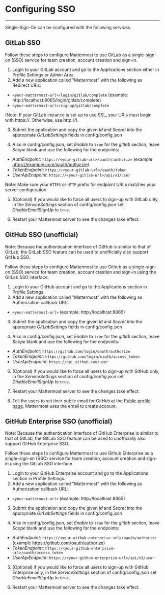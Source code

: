 # Configuring SSO
___
Single-Sign-On can be configured with the following services.

## GitLab SSO

Follow these steps to configure Mattermost to use GitLab as a single-sign-on (SSO) service for team creation, account creation and sign-in.

1. Login to your GitLab account and go to the Applications section either in Profile Settings or Admin Area.
2. Add a new application called "Mattermost" with the following as Redirect URIs:
  * `<your-mattermost-url>/login/gitlab/complete` (example: http://localhost:8065/login/gitlab/complete)
  * `<your-mattermost-url>/signup/gitlab/complete`
  
  (Note: If your GitLab instance is set up to use SSL, your URIs must begin with https://. Otherwise, use http://).

3. Submit the application and copy the given _Id_ and _Secret_ into the appropriate _GitLabSettings_ fields in config/config.json

4. Also in config/config.json, set _Enable_ to `true` for the _gitlab_ section, leave _Scope_ blank and use the following for the endpoints:
  * _AuthEndpoint_: `https://<your-gitlab-url>/oauth/authorize` (example https://example.com/oauth/authorize)  
  * _TokenEndpoint_: `https://<your-gitlab-url>/oauth/token`  
  * _UserApiEndpoint_: `https://<your-gitlab-url>/api/v3/user`  
  
  Note: Make sure your `HTTPS` or `HTTP` prefix for endpoint URLs matches your server configuration. 

5. (Optional) If you would like to force all users to sign-up with GitLab only, in the _ServiceSettings_ section of config/config.json set _DisableEmailSignUp_ to `true`.

6. Restart your Mattermost server to see the changes take effect.

## GitHub SSO (unofficial)

Note: Because the authentication interface of GitHub is similar to that of GitLab, the GitLab SSO feature can be used to unofficially also support GitHub SSO.

Follow these steps to configure Mattermost to use Github as a single-sign-on (SSO) service for team creation, account creation and sign-in using the GitLab SSO interface.

1. Login to your GitHub account and go to the Applications section in Profile Settings.
2. Add a new application called "Mattermost" with the following as Authorization callback URL:
  * `<your-mattermost-url>` (example: http://localhost:8065)

3. Submit the application and copy the given _Id_ and _Secret_ into the appropriate _GitLabSettings_ fields in config/config.json

4. Also in config/config.json, set _Enable_ to `true` for the _gitlab_ section, leave _Scope_ blank and use the following for the endpoints:
  * _AuthEndpoint_: `https://github.com/login/oauth/authorize`
  * _TokenEndpoint_: `https://github.com/login/oauth/access_token`
  * _UserApiEndpoint_: `https://api.github.com/user`

6. (Optional) If you would like to force all users to sign-up with GitHub only,
in the _ServiceSettings_ section of config/config.json set _DisableEmailSignUp_
to `true`.

6. Restart your Mattermost server to see the changes take effect.

7. Tell the users to set their public email for GitHub at the [Public profile page](https://github.com/settings/profile). Mattermost uses the email to create account.

## GitHub Enterprise SSO (unofficial)

Note: Because the authentication interface of GitHub Enterprise is similar to that of GitLab, the GitLab SSO feature can be used to unofficially also support GitHub Enterprise SSO.

Follow these steps to configure Mattermost to use Github Enterprise as a single-sign-on (SSO) service for team creation, account creation and sign-in using the GitLab SSO interface.

1. Login to your GitHub Enterprise account and go to the Applications section in Profile Settings.
2. Add a new application called "Mattermost" with the following as Authorization callback URL:
  * `<your-mattermost-url>` (example: http://localhost:8065)

3. Submit the application and copy the given _Id_ and _Secret_ into the appropriate _GitLabSettings_ fields in config/config.json

4. Also in config/config.json, set _Enable_ to `true` for the _gitlab_ section, leave _Scope_ blank and use the following for the endpoints:
  * _AuthEndpoint_: `https://<your-github-enterprise-url>/oauth/authorize` (example https://github.com/oauth/authorize)
  * _TokenEndpoint_: `https://<your-github-enterprise-url>/oauth/access_token`
  * _UserApiEndpoint_: `https://<your-github-enterprise-url>/api/v3/user`

5. (Optional) If you would like to force all users to sign-up with GitHub Enterprise only, in the _ServiceSettings_ section of config/config.json set _DisableEmailSignUp_ to `true`.

6. Restart your Mattermost server to see the changes take effect.

